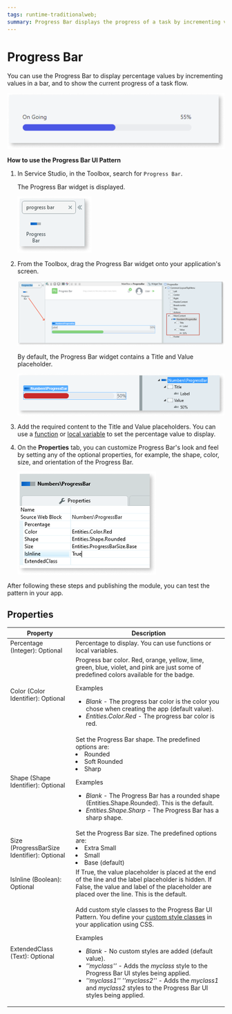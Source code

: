 ```yaml
---
tags: runtime-traditionalweb; 
summary: Progress Bar displays the progress of a task by incrementing values in a bar.
---
```


# Progress Bar

You can use the Progress Bar to display percentage values by incrementing values in a bar, and to show the current progress of a task flow. <!--You can also show progress in a Progress Circle or a Progress Circle Fraction. When using the Progress Bar UI Pattern, be consistent, for example, if an action displays a linear indicator on one screen, that same action should not use a circular indicator elsewhere in the app. -->

![](<images/progressbar-1.png>)

**How to use the Progress Bar UI Pattern**

1. In Service Studio, in the Toolbox, search for `Progress Bar`. 

    The Progress Bar widget is displayed.

    ![](<images/progressbar-2-ss.png>)

1. From the Toolbox, drag the Progress Bar widget onto your application's screen.

    ![](<images/progressbar-3-ss.png>)

    By default, the Progress Bar widget contains a Title and Value placeholder. 

    ![](<images/progressbar-4-ss.png>)

1. Add the required content to the Title and Value placeholders. You can use a [function](../../../../../ref/lang/auto/builtinfunctions.md) or [local variable](<../../../../../ref/lang/auto/Class.Local Variable.final.md>) to set the percentage value to display.

1. On the **Properties** tab, you can customize Progress Bar's look and feel by setting any of the optional properties, for example, the shape, color, size, and orientation of the Progress Bar.

    ![](<images/progressbar-5-ss.png>)

After following these steps and publishing the module, you can test the pattern in your app. 

## Properties

| **Property** |  **Description** |  
|---|---|
| Percentage (Integer): Optional  |  Percentage to display. You can use functions or local variables. | 
| Color (Color Identifier): Optional  | Progress bar color. Red, orange, yellow, lime, green, blue, violet, and pink are just some of predefined colors available for the badge. <p>Examples <ul><li>_Blank_ - The progress bar color  is the color you chose when creating the app (default value).</li><li>_Entities.Color.Red_ - The progress bar color is red.</li></ul></p>  
| Shape (Shape Identifier): Optional  |  Set the Progress Bar shape. The predefined options are: <li>Rounded</li><li> Soft Rounded </li> <li>Sharp</li><p>Examples</p><ul><li>_Blank_ - The Progress Bar has a rounded shape (Entities.Shape.Rounded). This is the default. </li><li>_Entities.Shape.Sharp_ - The Progress Bar has a sharp shape.</li></ul>| 
| Size (ProgressBarSize Identifier): Optional  |  Set the Progress Bar size. The predefined options are: <li>Extra Small</li><li>Small</li> <li>Base (default)</li>|  
| IsInline (Boolean): Optional  | If True, the value placeholder is placed at the end of the line and the label placeholder is hidden. If False, the value and label of the placeholder are placed over the line. This is the default.|
| ExtendedClass (Text): Optional  | <p>Add custom style classes to the Progress Bar UI Pattern. You define your [custom style classes](../../../../../develop/ui/look-feel/css.md) in your application using CSS.</p> <p>Examples <ul><li>_Blank_ - No custom styles are added (default value).</li><li>_''myclass''_ - Adds the _myclass_ style to the Progress Bar UI styles being applied.</li><li>_''myclass1'' ''myclass2''_ - Adds the _myclass1_ and _myclass2_ styles to the Progress Bar UI styles being applied.</li></ul></p> |


